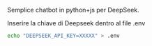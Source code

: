 Semplice chatbot in python+js per DeepSeek.

Inserire la chiave di Deepseek dentro al file .env

```bash
echo "DEEPSEEK_API_KEY=XXXXX" > .env
```